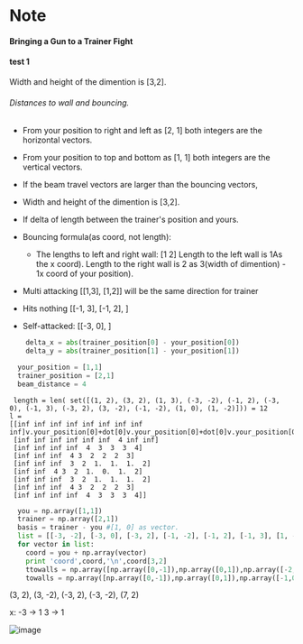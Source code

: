 # Note
#### Bringing a Gun to a Trainer Fight

#### test 1
  Width and height of the dimention is [3,2].

###### Distances to wall and bouncing.
  - From your position to right and left as [2, 1] both integers are the horizontal vectors.
  - From your position to top and bottom as [1, 1] both integers are the vertical vectors.
  - If the beam travel vectors are larger than the bouncing vectors,

  - Width and height of the dimention is [3,2].
  - If delta of length between the trainer's position and yours.
  - Bouncing formula(as coord, not length):
    - The lengths to left and right wall: [1 2]
      Length to the left wall is 1As the x coord).
      Length to the right wall is 2 as  3(width of dimention) - 1x coord of your position).

  - Multi attacking [[1,3], [1,2]] will be the same direction for trainer
  - Hits nothing [[-1, 3], [-1, 2], ]
  - Self-attacked: [[-3, 0], ]

```python
    delta_x = abs(trainer_position[0] - your_position[0])
    delta_y = abs(trainer_position[1] - your_position[1])
```

```python
  your_position = [1,1]
  trainer_position = [2,1]
  beam_distance = 4
```

```
 length = len( set([(1, 2), (3, 2), (1, 3), (-3, -2), (-1, 2), (-3, 0), (-1, 3), (-3, 2), (3, -2), (-1, -2), (1, 0), (1, -2)])) = 12
l =
[[inf inf inf inf inf inf inf inf inf]v.your_position[0]+dot[0]v.your_position[0]+dot[0]v.your_position[0]+dot[0]
 [inf inf inf inf inf inf  4 inf inf]
 [inf inf inf inf  4  3  3  3  4]
 [inf inf inf  4 3  2  2  2  3]
 [inf inf inf  3  2  1.  1.  1.  2]
 [inf inf  4 3  2  1.  0.  1.  2]
 [inf inf inf  3  2  1.  1.  1.  2]
 [inf inf inf  4 3  2  2  2  3]
 [inf inf inf inf  4  3  3  3  4]]
```

```python
  you = np.array([1,1])
  trainer = np.array([2,1])
  basis = trainer - you #[1, 0] as vector.
  list = [[-3, -2], [-3, 0], [-3, 2], [-1, -2], [-1, 2], [-1, 3], [1, -2], [1, 0], [1, 2], [1, 3]]
  for vector in list:
    coord = you + np.array(vector)
    print 'coord',coord,'\n',coord[3,2]
    ttowalls = np.array([np.array([0,-1]),np.array([0,1]),np.array([-2,0]),np.array([1,0])])
    towalls = np.array([np.array([0,-1]),np.array([0,1]),np.array([-1,0]),np.array([2,0])])
```

(3, 2), (3, -2), (-3, 2), (-3, -2), (7, 2)

  x:
    -3 -> 1
    3 -> 1


![image](https://user-images.githubusercontent.com/38966382/111641030-b8351f00-8837-11eb-9719-28bf159d720f.png)
